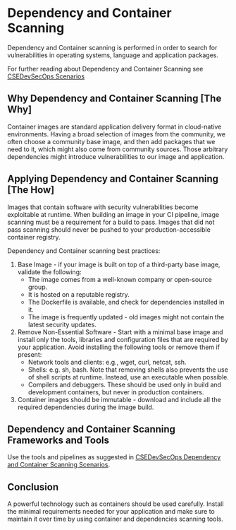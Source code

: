 # Dependency and Container Scanning

Dependency and Container scanning is performed in order to search for vulnerabilities in operating systems, language and application packages.

For further reading about Dependency and Container Scanning see [CSEDevSecOps Scenarios](https://github.com/microsoft/CSEDevSecOps/tree/master/Scenarios/DependencyContainerScanning)

## Why Dependency and Container Scanning [The Why]

Container images are standard application delivery format in cloud-native environments.
Having a broad selection of images from the community, we often choose a community base image, and then add packages that we need to it, which might also come from community sources.
Those arbitrary dependencies might introduce vulnerabilities to our image and application.

## Applying Dependency and Container Scanning [The How]

Images that contain software with security vulnerabilities become exploitable at runtime. When building an image in your CI pipeline, image scanning must be a requirement for a build to pass. Images that did not pass scanning should never be pushed to your production-accessible container registry.

Dependency and Container scanning best practices:

1. Base Image - if your image is built on top of a third-party base image, validate the following:
   - The image comes from a well-known company or open-source group.
   - It is hosted on a reputable registry.
   - The Dockerfile is available, and check for dependencies installed in it.
   - The image is frequently updated - old images might not contain the latest security updates.
1. Remove Non-Essential Software - Start with a minimal base image and install only the tools, libraries and configuration files that are required by your application.
Avoid installing the following tools or remove them if present:
    - Network tools and clients: e.g., wget, curl, netcat, ssh.
    - Shells: e.g. sh, bash. Note that removing shells also prevents the use of shell scripts at runtime. Instead, use an executable when possible.
    - Compilers and debuggers. These should be used only in build and development containers, but never in production containers.
1. Container images should be immutable - download and include all the required dependencies during the image build.

## Dependency and Container Scanning Frameworks and Tools

Use the tools and pipelines as suggested in [CSEDevSecOps Dependency and Container Scanning Scenarios](https://github.com/microsoft/CSEDevSecOps/tree/master/Scenarios/DependencyContainerScanning).

## Conclusion

A powerful technology such as containers should be used carefully. Install the minimal requirements needed for your application and make sure to maintain it over time by using container and dependencies scanning tools.
